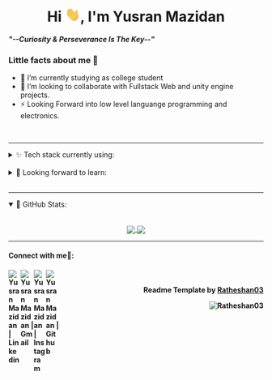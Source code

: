 <h1 align="center">Hi <img src="https://raw.githubusercontent.com/ABSphreak/ABSphreak/master/gifs/Hi.gif" width="30px">, I'm Yusran Mazidan</h1>
<p align="center">
  
  <b><i>"--Curiosity & Perseverance Is The Key--"</i></b>
</p>

<h3>Little facts about me 👤</h3>

- 🔭 I’m currently studying as college student
- 👯 I’m looking to collaborate with Fullstack Web and unity engine projects.
- ⚡ Looking Forward into low level languange programming and electronics.
<br>

---

<details>
<summary>
  ✨ Tech stack currently using:
</summary>
   <br>
<code><a href="https://laravel.com/" target="_blank"><img height="30" src="https://www.vectorlogo.zone/logos/laravel/laravel-icon.svg"></a></code>
<code><a href="https://unity.com/" target="_blank"><img height="30" src="https://www.vectorlogo.zone/logos/unity3d/unity3d-icon.svg"></a></code>
<code><a href="https://www.python.org/" target="_blank"><img height="30" src="https://www.vectorlogo.zone/logos/python/python-icon.svg"></a></code>
<code><a href="https://www.oracle.com/java/" target="_blank"><img height="30" src="https://www.vectorlogo.zone/logos/java/java-icon.svg"></a></code>
<code><a href="https://www.javascript.com/" target="_blank"><img height="30" src="https://raw.githubusercontent.com/devicons/devicon/master/icons/javascript/javascript-plain.svg"></a></code>
<code><a href="https://www.w3schools.com/html/" target="_blank"><img height="30" src="https://www.vectorlogo.zone/logos/w3_html5/w3_html5-icon.svg"></a></code>
<code><a href="https://www.w3schools.com/css/" target="_blank"><img height="30" src="https://raw.githubusercontent.com/devicons/devicon/master/icons/css3/css3-original.svg"></a></code>
<code><a href="https://git-scm.com/" target="_blank"><img height="30" src="https://www.vectorlogo.zone/logos/git-scm/git-scm-icon.svg"></a></code>

  
</details>
<br>

<details>
<summary>
  🌱 Looking forward to learn:
</summary>
   <br>
<code><a href="https://flutter.dev/" target="_blank"><img height="30" src="https://www.vectorlogo.zone/logos/flutterio/flutterio-icon.svg"></a></code>
<code><a href="https://cloud.google.com/" target="_blank"><img height="30" src="https://www.vectorlogo.zone/logos/google_cloud/google_cloud-icon.svg"></a></code>
<code><a href="https://azure.microsoft.com/en-us/" target="_blank"><img height="30" src="https://www.vectorlogo.zone/logos/microsoft_azure/microsoft_azure-icon.svg"></a></code>
<code><a href="https://opencv.org/" target="_blank"><img height="30" src="https://www.vectorlogo.zone/logos/opencv/opencv-icon.svg"></a></code>
<code><a href="https://pytorch.org/" target="_blank"><img height="30" src="https://www.vectorlogo.zone/logos/pytorch/pytorch-icon.svg"></a></code>
<code><a href="https://aws.amazon.com/" target="_blank"><img height="30" src="https://www.vectorlogo.zone/logos/amazon_aws/amazon_aws-icon.svg"></a></code>
</details>
<br>

---

<details open="">
<summary>
 📔 GitHub Stats:
</summary>
<br>
<p align="center">
  <a href="https://github.com/Yousran">
    <img align="center"  height="175px" src="https://github-readme-stats.vercel.app/api?username=Yousran&show_icons=true&hide_border=true&title_color=94b4a4&amp&icon_color=FFFFFF&amp&text_color=FFFFFF&amp&bg_color=000000&count_private=true&include_all_commits=true"/>
  </a>
  <a href="https://github.com/Yousran">
    <img align="center" height="175px"  src="https://github-readme-stats.vercel.app/api/top-langs/?username=Yousran&text_color=FFFFFF&bg_color=000000&title_color=94b4a4&langs_count=15&layout=compact&hide_border=true" />
  </a>
</p>
</details>

---

<h4> Connect with me🤝: <h4>
  </hr>
  <a href="https://www.linkedin.com/in/yousranmz/">
   <img align="left" alt=" Yusran Mazidan | Linkedin" width="24px" src="https://www.vectorlogo.zone/logos/linkedin/linkedin-icon.svg" />
  </a>
  <a href="mailto:yusranmazidan@gmail.com">
    <img align="left" alt="Yusran Mazidan | Gmail" width="26px" src="https://www.vectorlogo.zone/logos/gmail/gmail-icon.svg" />
  </a>
  <a href="https://www.instagram.com/yousran_mz/">
    <img align="left" alt="Yusran Mazidan | Instagram" width="24px" src="https://www.vectorlogo.zone/logos/instagram/instagram-icon.svg" />
  </a>
  </a>
   <a href="https://github.com/Yousran">
    <img align="left" alt="Yusran Mazidan | Github" width="26px" src="https://www.vectorlogo.zone/logos/github/github-tile.svg" />
  </a>
  <br>
  
<p align="right" > Readme Template by <a href="https://github.com/Ratheshan03">Ratheshan03</a></p>
<p align="right" > <img src="https://komarev.com/ghpvc/?username=Ratheshan03&label=Profile%20views&color=0e75b6&style=flat" alt="Ratheshan03" /> </p>
<!---
Yousran/Yousran is a ✨ special ✨ repository because its `README.md` (this file) appears on your GitHub profile.
You can click the Preview link to take a look at your changes.
--->
